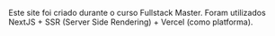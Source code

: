 Este site foi criado durante o curso Fullstack Master. Foram utilizados NextJS + SSR (Server Side Rendering) + Vercel (como platforma).
